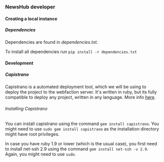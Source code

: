 ### NewsHub developer

#### Creating a local instance

##### Dependencies

Dependencies are found in *dependencies.txt*.

To install all dependencies run `pip install -r dependencies.txt`

#### Development

##### Capistrano

Capistrano is a automated deployment tool, which we will be using to deploy the project to the webfaction server. It's written in ruby, but its fully compatible to deploy any project, written in any language.
More info [here](http://capistranorb.com/).

###### Installing Capistrano

You can install capistrano using the command `gem install capistrano`. You might need to use `sudo gem install capistrano` as the installation directory might have root privileges. 

In case you have ruby 1.9 or lower (which is the usual case), you first need to install net-ssh 2.9 using the command `gem install net-ssh -v 2.9`. Again, you might need to use `sudo`.
